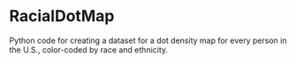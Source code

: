 RacialDotMap
============

Python code for creating a dataset for a dot density map for every person in the U.S., color-coded by race and ethnicity.

